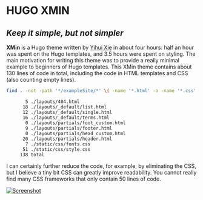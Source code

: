 # HUGO XMIN

## _Keep it simple, but not simpler_

**XMin** is a Hugo theme written by [Yihui Xie](https://yihui.name) in about four hours: half an hour was spent on the Hugo templates, and 3.5 hours were spent on styling. The main motivation for writing this theme was to provide a really minimal example to beginners of Hugo templates. This XMin theme contains about 130 lines of code in total, including the code in HTML templates and CSS (also counting empty lines).


```bash
find . -not -path '*/exampleSite/*' \( -name '*.html' -o -name '*.css' \) | xargs wc -l
```

```
       5 ./layouts/404.html
      18 ./layouts/_default/list.html
      12 ./layouts/_default/single.html
      16 ./layouts/_default/terms.html
       0 ./layouts/partials/foot_custom.html
       9 ./layouts/partials/footer.html
       0 ./layouts/partials/head_custom.html
      20 ./layouts/partials/header.html
       7 ./static/css/fonts.css
      51 ./static/css/style.css
     138 total
```

I can certainly further reduce the code, for example, by eliminating the CSS, but I believe a tiny bit CSS can greatly improve readability. You cannot really find many CSS frameworks that only contain 50 lines of code.

[![Screenshot](https://github.com/yihui/hugo-xmin/raw/master/images/screenshot.png)](https://xmin.yihui.name)
